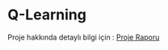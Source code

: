 # Q-Learning

Proje hakkında detaylı bilgi için : [Proje Raporu](https://github.com/sefamertgungor/Flutter-mobilSorgular/blob/main/Rapor.pdf)

